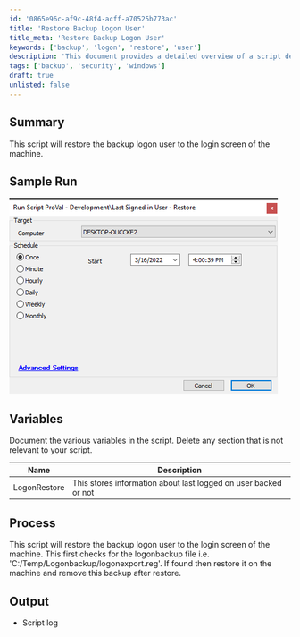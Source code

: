```yaml
---
id: '0865e96c-af9c-48f4-acff-a70525b773ac'
title: 'Restore Backup Logon User'
title_meta: 'Restore Backup Logon User'
keywords: ['backup', 'logon', 'restore', 'user']
description: 'This document provides a detailed overview of a script designed to restore the backup logon user to the login screen of a machine. It includes sample runs, variable documentation, and a description of the process involved in checking and restoring the logon backup file.'
tags: ['backup', 'security', 'windows']
draft: true
unlisted: false
---
```

## Summary

This script will restore the backup logon user to the login screen of the machine.

## Sample Run

![Sample Run](../../static/img/Last-Signed-in-User---Restore/image_1.png)

## Variables

Document the various variables in the script. Delete any section that is not relevant to your script.

| Name          | Description                                               |
|---------------|-----------------------------------------------------------|
| LogonRestore  | This stores information about last logged on user backed or not |

## Process

This script will restore the backup logon user to the login screen of the machine. This first checks for the logonbackup file i.e. 'C:/Temp/Logonbackup/logonexport.reg'. If found then restore it on the machine and remove this backup after restore.

## Output

- Script log













